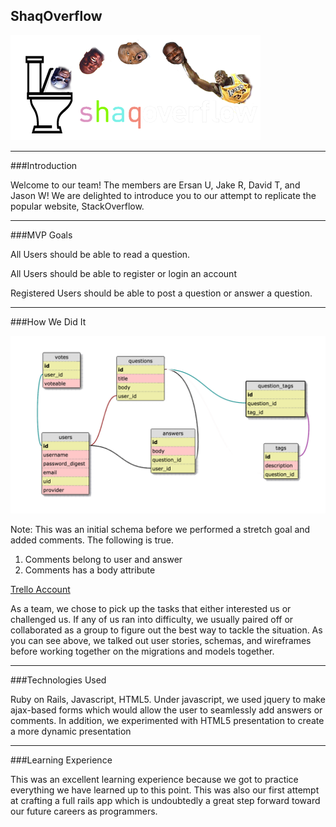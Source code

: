 ## ShaqOverflow

![shaq](public/imgs/shaq_footer.png)

***

###Introduction

Welcome to our team! The members are Ersan U, Jake R, David T, and Jason W! We are delighted to introduce you to our attempt to replicate the popular website, StackOverflow.

***

###MVP Goals

All Users should be able to read a question.

All Users should be able to register or login an account

Registered Users should be able to post a question or answer a question.

***

###How We Did It

![Initial Schema](public/imgs/schema_overflow.png)

Note: This was an initial schema before we performed a stretch goal and added comments. The following is true.

1. Comments belong to user and answer
2. Comments has a body attribute

[Trello Account](https://trello.com/b/mQaVrrDy)

As a team, we chose to pick up the tasks that either interested us or challenged us. If any of us ran into difficulty, we usually paired off or collaborated as a group to figure out the best way to tackle the situation. As you can see above, we talked out user stories, schemas, and wireframes before working together on the migrations and models together.

***

###Technologies Used

Ruby on Rails, Javascript, HTML5. Under javascript, we used jquery to make ajax-based forms which would allow the user to seamlessly add answers or comments. In addition, we experimented with HTML5 presentation to create a more dynamic presentation

***

###Learning Experience

This was an excellent learning experience because we got to practice everything we have learned up to this point. This was also our first attempt at crafting a full rails app which is undoubtedly a great step forward toward our future careers as programmers.